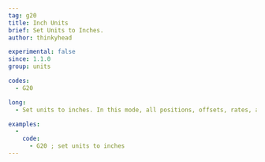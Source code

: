 ```yaml
---
tag: g20
title: Inch Units
brief: Set Units to Inches.
author: thinkyhead

experimental: false
since: 1.1.0
group: units

codes:
  - G20

long:
  - Set units to inches. In this mode, all positions, offsets, rates, accelerations, etc., specified in G-Code parameters are interpreted as inches.

examples:
  -
    code:
      - G20 ; set units to inches
---
```

